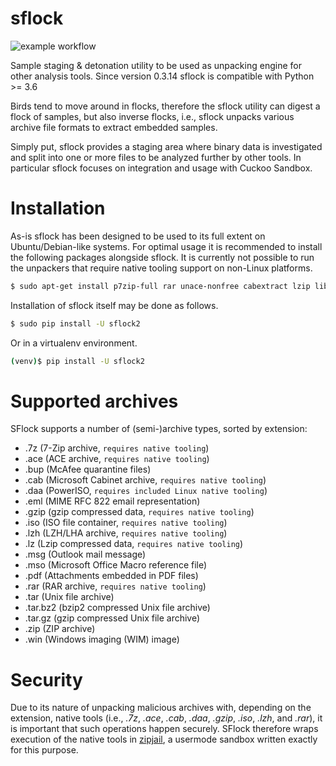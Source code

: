# sflock

![example workflow](https://github.com/doomedraven/sflock/actions/workflows/pythonpackage.yml/badge.svg)

Sample staging &amp; detonation utility to be used as unpacking engine for
other analysis tools. Since version 0.3.14 sflock is compatible with Python >= 3.6

Birds tend to move around in flocks, therefore the sflock utility can digest a
flock of samples, but also inverse flocks, i.e., sflock unpacks various
archive file formats to extract embedded samples.

Simply put, sflock provides a staging area where binary data is investigated
and split into one or more files to be analyzed further by other tools. In
particular sflock focuses on integration and usage with Cuckoo Sandbox.

Installation
============

As-is sflock has been designed to be used to its full extent on
Ubuntu/Debian-like systems. For optimal usage it is recommended to install the
following packages alongside sflock. It is currently not possible to run the
unpackers that require native tooling support on non-Linux platforms.

```bash
$ sudo apt-get install p7zip-full rar unace-nonfree cabextract lzip libjpeg8-dev zlib1g-dev zpaq
```

Installation of sflock itself may be done as follows.

```bash
$ sudo pip install -U sflock2
```

Or in a virtualenv environment.

```bash
(venv)$ pip install -U sflock2
```

Supported archives
==================

SFlock supports a number of (semi-)archive types, sorted by extension:

* .7z (7-Zip archive, `requires native tooling`)
* .ace (ACE archive, `requires native tooling`)
* .bup (McAfee quarantine files)
* .cab (Microsoft Cabinet archive, `requires native tooling`)
* .daa (PowerISO, `requires included Linux native tooling`)
* .eml (MIME RFC 822 email representation)
* .gzip (gzip compressed data, `requires native tooling`)
* .iso (ISO file container, `requires native tooling`)
* .lzh (LZH/LHA archive, `requires native tooling`)
* .lz (Lzip compressed data, `requires native tooling`)
* .msg (Outlook mail message)
* .mso (Microsoft Office Macro reference file)
* .pdf (Attachments embedded in PDF files)
* .rar (RAR archive, `requires native tooling`)
* .tar (Unix file archive)
* .tar.bz2 (bzip2 compressed Unix file archive)
* .tar.gz (gzip compressed Unix file archive)
* .zip (ZIP archive)
* .win (Windows imaging (WIM) image)

Security
========

Due to its nature of unpacking malicious archives with, depending on the
extension, native tools (i.e., *.7z*, *.ace*, *.cab*, *.daa*, *.gzip*, *.iso*,
*.lzh*, and *.rar*), it is important that such operations happen securely.
SFlock therefore wraps execution of the native tools in [zipjail][], a
usermode sandbox written exactly for this purpose.

[zipjail]: https://github.com/jbremer/tracy/tree/master/src/zipjail
